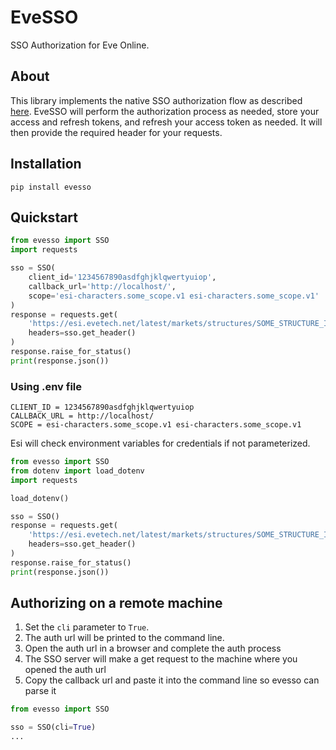 # EveSSO

SSO Authorization for Eve Online.

## About

This library implements the native SSO authorization flow as described [here](https://docs.esi.evetech.net/docs/sso/native_sso_flow.html). EveSSO will perform the authorization process as needed, store your access and refresh tokens, and refresh your access token as needed. It will then provide the required header for your requests.

## Installation

```shell
pip install evesso
```

## Quickstart

```python
from evesso import SSO
import requests

sso = SSO(
    client_id='1234567890asdfghjklqwertyuiop',
    callback_url='http://localhost/',
    scope='esi-characters.some_scope.v1 esi-characters.some_scope.v1'
)
response = requests.get(
    'https://esi.evetech.net/latest/markets/structures/SOME_STRUCTURE_ID/?datasource=tranquility',
    headers=sso.get_header()
)
response.raise_for_status()
print(response.json())
```

### Using .env file

```dotenv
CLIENT_ID = 1234567890asdfghjklqwertyuiop
CALLBACK_URL = http://localhost/
SCOPE = esi-characters.some_scope.v1 esi-characters.some_scope.v1
```

Esi will check environment variables for credentials if not parameterized.

```python
from evesso import SSO
from dotenv import load_dotenv
import requests

load_dotenv()

sso = SSO()
response = requests.get(
    'https://esi.evetech.net/latest/markets/structures/SOME_STRUCTURE_ID/?datasource=tranquility',
    headers=sso.get_header()
)
response.raise_for_status()
print(response.json())
```

## Authorizing on a remote machine

1. Set the `cli` parameter to `True`.
2. The auth url will be printed to the command line.
3. Open the auth url in a browser and complete the auth process
4. The SSO server will make a get request to the machine where you opened the auth url
5. Copy the callback url and paste it into the command line so evesso can parse it

```python
from evesso import SSO

sso = SSO(cli=True)
...
```